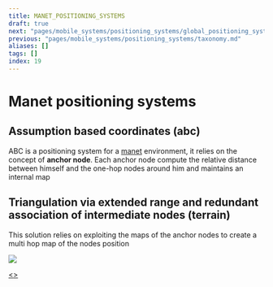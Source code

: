 ```yaml
---
title: MANET_POSITIONING_SYSTEMS
draft: true
next: "pages/mobile_systems/positioning_systems/global_positioning_system.md"
previous: "pages/mobile_systems/positioning_systems/taxonomy.md"
aliases: []
tags: []
index: 19
---
```


# Manet positioning systems
## Assumption based coordinates (abc)

ABC is a positioning system for a [manet](pages/mobile_systems/manets/manets.md) environment, it relies on the concept of **anchor node**.
Each anchor node compute the relative distance between himself and the one-hop nodes around him and maintains an internal map

## Triangulation via extended range and redundant association of intermediate nodes (terrain)

This solution relies on exploiting the maps of the anchor nodes to create a multi hop map of the nodes position

![](assets/mobile_systems/Pasted%20image%2020240608190212.png)

[<](pages/mobile_systems/positioning_systems/taxonomy.md)[>](pages/mobile_systems/positioning_systems/global_positioning_system.md)
